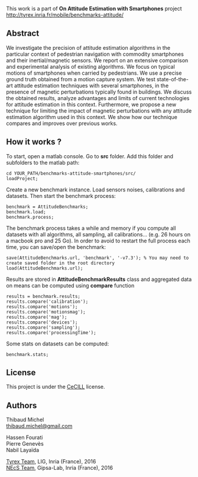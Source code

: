 This work is a part of **On Attitude Estimation with Smartphones** project  
http://tyrex.inria.fr/mobile/benchmarks-attitude/

Abstract
--------

We investigate the precision of attitude estimation algorithms in the particular context of pedestrian navigation with commodity smartphones and their inertial/magnetic sensors. We report on an extensive comparison and experimental analysis of existing algorithms. We focus on typical motions of smartphones when carried by pedestrians. We use a precise ground truth obtained from a motion capture system. We test state-of-the-art attitude estimation techniques with several smartphones, in the presence of magnetic perturbations typically found in buildings. We discuss the obtained results, analyze advantages and limits of current technologies for attitude estimation in this context. Furthermore, we propose a new technique for limiting the impact of magnetic perturbations with any attitude estimation algorithm used in this context. We show how our technique compares and improves over previous works.



How it works ?
--------------

To start, open a matlab console. Go to **src** folder. Add this folder and subfolders to the matlab path:

    cd YOUR_PATH/benchmarks-attitude-smartphones/src/
    loadProject;

Create a new benchmark instance. Load sensors noises, calibrations and datasets. Then start the benchmark process:

    benchmark = AttitudeBenchmarks;
    benchmark.load;
	benchmark.process;

The benchmark process takes a while and memory if you compute all datasets with all algorithms, all sampling, all calibrations... (e.g. 26 hours on a macbook pro and 25 Go). In order to avoid to restart the full process each time, you can save/open the benchmark:
	
	save(AttitudeBenchmarks.url, 'benchmark', '-v7.3'); % You may need to create saved folder in the root directory
	load(AttitudeBenchmarks.url);

Results are stored in **AttitudeBenchmarkResults** class and aggregated data on means can be computed using **compare** function

	results = benchmark.results;
	results.compare('calibration');
	results.compare('motions');
	results.compare('motionsmag');
	results.compare('mag');
	results.compare('devices');
	results.compare('sampling');
	results.compare('processingTime');


Some stats on datasets can be computed:

	benchmark.stats;


License
-------

This project is under the [CeCILL](http://www.cecill.info/index.en.html) license.

Authors
-------

Thibaud Michel  
<thibaud.michel@gmail.com>  

Hassen Fourati  
Pierre Genev&egrave;s  
Nabil Laya&iuml;da  

[Tyrex Team](http://tyrex.inria.fr), LIG, Inria (France), 2016  
[NEcS Team](http://necs.inria.fr), Gipsa-Lab, Inria (France), 2016
